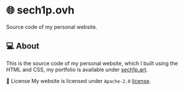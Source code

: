 # 🌐 sech1p.ovh

Source code of my personal website.

## 💻 About

This is the source code of my personal website, which I built using the HTML and CSS, my portfolio is available under [sech1p.art](https://github.com/sech1p/sech1p.art).

📝 License
My website is licensed under `Apache-2.0` [license](LICENSE).
